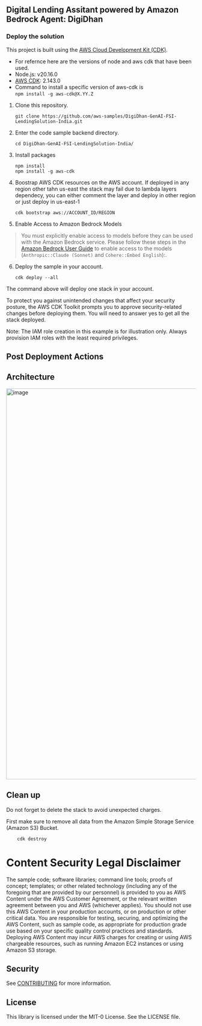 ## Digital Lending Assitant powered by Amazon Bedrock Agent: DigiDhan


### Deploy the solution
This project is built using the [AWS Cloud Development Kit (CDK)](https://aws.amazon.com/cdk/). 
- For refernce here are the versions of node and aws cdk that have been used.
- Node.js: v20.16.0
- [AWS CDK](https://github.com/aws/aws-cdk/releases/tag/v2.143.0): 2.143.0
- Command to install a specific version of aws-cdk is  
    ```npm install -g aws-cdk@X.YY.Z```

1. Clone this repository.
    ```shell
    git clone https://github.com/aws-samples/DigiDhan-GenAI-FSI-LendingSolution-India.git
    ```

2. Enter the code sample backend directory.
    ```shell
    cd DigiDhan-GenAI-FSI-LendingSolution-India/
    ```

3. Install packages
   ```shell
   npm install
   npm install -g aws-cdk
   ```

4. Boostrap AWS CDK resources on the AWS account. If deployed in any region other tahn us-east the stack may fail due to lambda layers dependecy, you can either comment the layer and deploy in other region or just deploy in us-east-1
    ```shell
    cdk bootstrap aws://ACCOUNT_ID/REGION
    ```

5. Enable Access to Amazon Bedrock Models
> You must explicitly enable access to models before they can be used with the Amazon Bedrock service. Please follow these steps in the [Amazon Bedrock User Guide](https://docs.aws.amazon.com/bedrock/latest/userguide/model-access.html) to enable access to the models (```Anthropic::Claude (Sonnet)``` and ```Cohere::Embed English```):.

6. Deploy the sample in your account. 
    ```shell
    cdk deploy --all
    ```
The command above will deploy one stack in your account.

To protect you against unintended changes that affect your security posture, the AWS CDK Toolkit prompts you to approve security-related changes before deploying them. You will need to answer yes to get all the stack deployed.

Note: The IAM role creation in this example is for illustration only. Always provision IAM roles with the least required privileges.

## Post Deployment Actions


## Architecture
<img width="1037" alt="image" src="https://github.com/user-attachments/assets/7d413d7f-c22c-4eea-a720-f38606b2b975">


## Clean up

Do not forget to delete the stack to avoid unexpected charges.

First make sure to remove all data from the Amazon Simple Storage Service (Amazon S3) Bucket.

```shell
    cdk destroy
```
# Content Security Legal Disclaimer
The sample code; software libraries; command line tools; proofs of concept; templates; or other related technology (including any of the foregoing that are provided by our personnel) is provided to you as AWS Content under the AWS Customer Agreement, or the relevant written agreement between you and AWS (whichever applies). You should not use this AWS Content in your production accounts, or on production or other critical data. You are responsible for testing, securing, and optimizing the AWS Content, such as sample code, as appropriate for production grade use based on your specific quality control practices and standards. Deploying AWS Content may incur AWS charges for creating or using AWS chargeable resources, such as running Amazon EC2 instances or using Amazon S3 storage.

## Security

See [CONTRIBUTING](CONTRIBUTING.md#security-issue-notifications) for more information.

## License

This library is licensed under the MIT-0 License. See the LICENSE file.

